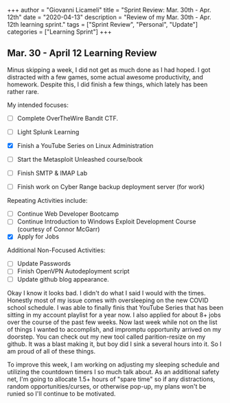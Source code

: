 +++
author = "Giovanni Licameli"
title = "Sprint Review: Mar. 30th - Apr. 12th"
date = "2020-04-13"
description = "Review of my Mar. 30th - Apr. 12th learning sprint."
tags = ["Sprint Review", "Personal", "Update"]
categories = ["Learning Sprint"]
+++

## Mar. 30 - April 12 Learning Review

Minus skipping a week, I did not get as much done as I had hoped. I got distracted with a few games, some actual awesome productivity, and homework. Despite this, I did finish a few things, which lately has been rather rare.

My intended focuses:

- [ ]  Complete OverTheWire Bandit CTF.
- [ ]  Light Splunk Learning
- [X]  Finish a YouTube Series on Linux Administration
- [ ]  Start the Metasploit Unleashed course/book
- [ ]  Finish SMTP & IMAP Lab
- [ ]  Finish work on Cyber Range backup deployment server (for work)


Repeating Activities include:

- [ ]  Continue Web Developer Bootcamp
- [ ]  Continue Introduction to Windows Exploit Development Course (courtesy of Connor McGarr)
- [X]  Apply for Jobs

Additional Non-Focused Activities:

- [ ]  Update Passwords
- [ ]  Finish OpenVPN Autodeployment script
- [ ]  Update github blog appearance. 

Okay I know it looks bad. I didn't do what I said I would with the times. Honestly most of my issue comes with oversleeping on the new COVID school schedule. I was able to finally finis that YouTube Series that has been sitting in my account playlist for a year now. I also applied for about 8+ jobs over the course of the past few weeks. Now last week while not on the list of things I wanted to accomplish, and impromptu opportunity arrived on my doorstep. You can check out my new tool called parition-resize on my github. It was a blast making it, but boy did I sink a several hours into it. So I am proud of all of these things.

To improve this week, I am working on adjusting my sleeping schedule and utilizing the countdown timers I so much talk about. As an additional safety net, I'm going to allocate 1.5+ hours of "spare time" so if any distractions, random opportunities/curses, or otherwise pop-up, my plans won't be runied so I'll continue to be motivated. 
